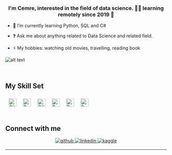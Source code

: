 ### <div align="center">I'm Cemre, interested in the field of data science.  👨‍💻 learning remotely since 2019 🚀</div>  
  

- 🌱 I’m currently learning Python, SQL and C#  
  

- ❓ Ask me about anything related to Data Science and related field.  
  

- ⚡ My hobbies: watching old movies, travelling, reading book

![alt text](https://media1.giphy.com/media/qgQUggAC3Pfv687qPC/giphy.gif?cid=ecf05e47ju4uts1qvka5vmh1qchmz8jd3kmfecatpygm03ma&rid=giphy.gif&ct=g)
  

<br/>  


## My Skill Set  
<table><tr>

  
<img style="margin: 10px" src="https://profilinator.rishav.dev/skills-assets/git-scm-icon.svg" alt="Git" height="25" />  
<img style="margin: 10px" src="https://profilinator.rishav.dev/skills-assets/python-original.svg" alt="Python" height="25" />  
<img style="margin: 10px" src="https://profilinator.rishav.dev/skills-assets/csharp-original.svg" alt="C#" height="25" />  
<img style="margin: 10px" src="https://profilinator.rishav.dev/skills-assets/postgresql-original-wordmark.svg" alt="PostgreSQL" height="25" />  
<img style="margin: 10px" src="https://profilinator.rishav.dev/skills-assets/gnu_bash-icon.svg" alt="Bash" height="25" />  
<img style="margin: 10px" src="https://profilinator.rishav.dev/skills-assets/powerbi.png" alt="Power Bi" height="25" />  
</div>

</tr></table>  
 


## Connect with me  
<div align="center">
<a href="https://github.com/cemredural" target="_blank">
<img src=https://img.shields.io/badge/github-%2324292e.svg?&style=for-the-badge&logo=github&logoColor=white alt=github style="margin-bottom: 5px;" />
</a>
<a href="https://linkedin.com/in/cemredural" target="_blank">
<img src=https://img.shields.io/badge/linkedin-%231E77B5.svg?&style=for-the-badge&logo=linkedin&logoColor=white alt=linkedin style="margin-bottom: 5px;" />
</a>
<a href="https://www.kaggle.com/cemredural" target="_blank">
<img src=https://img.shields.io/badge/kaggle-%2344BAE8.svg?&style=for-the-badge&logo=kaggle&logoColor=white alt=kaggle style="margin-bottom: 5px;" />
</a>  
</div>  


----
